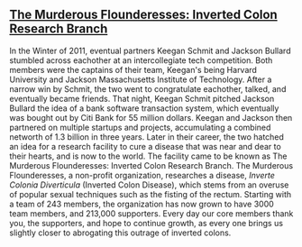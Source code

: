 <a href="http://murderousflounderesses.org/"><h2>The Murderous Flounderesses: Inverted Colon Research Branch</h2></a>


<p>In the Winter of 2011, eventual partners Keegan Schmit and Jackson Bullard stumbled across
			eachother at an intercollegiate tech competition. Both members were the captains of their team,
			Keegan's being Harvard University and Jackson Massachusetts Institute of Technology. After a 
			narrow win by Schmit, the two went to congratulate eachother, talked, and eventually became 
			friends. That night, Keegan Schmit pitched Jackson Bullard the idea of a bank software transaction
			system, which eventually was bought out by Citi Bank for 55 million dollars. Keegan and 
			Jackson then partnered on multiple startups and projects, accumulating a combined networth of
			1.3 billion in three years. Later in their career, the two hatched an idea for a research facility to
			cure a disease that was near and dear to their hearts, and is now to the world. The facility came to
			be known as The Murderous Flounderesses: Inverted Colon Research Branch. The Murderous Flounderesses, 
			a non-profit organization, researches a disease, <i>Inverte Colonia Diverticula</i> (Inverted Colon Disease),
			which stems from an overuse of popular sexual techniques such as the fisting of the rectum. Starting with
			a team of 243 members, the organization has now grown to have 3000 team members, and 213,000 supporters. 
			Every day our core members thank you, the supporters, and hope to continue growth, as every one brings us
			slightly closer to abrogating this outrage of inverted colons.</p>
